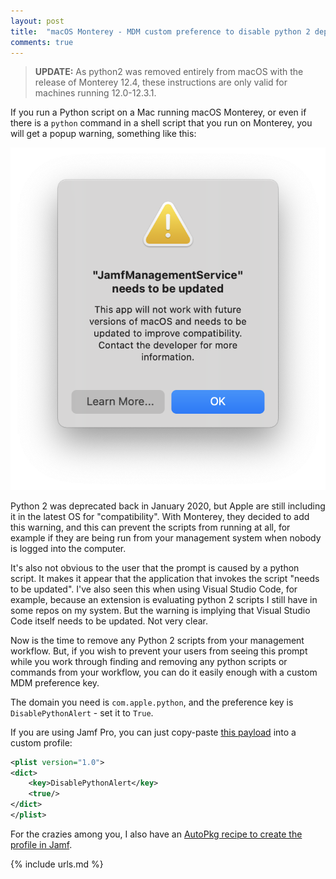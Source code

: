 ```yaml
---
layout: post
title:  "macOS Monterey - MDM custom preference to disable python 2 deprecation popups"
comments: true
---
```


> **UPDATE:** As python2 was removed entirely from macOS with the release of Monterey 12.4, these instructions are only valid for machines running 12.0-12.3.1.

If you run a Python script on a Mac running macOS Monterey, or even if there is a `python` command in a shell script that you run on Monterey, you will get a popup warning, something like this:

![python2 warning](/assets/images/JamfNeedsToBeUpdated.png)

Python 2 was deprecated back in January 2020, but Apple are still including it in the latest OS for "compatibility". With Monterey, they decided to add this warning, and this can prevent the scripts from running at all, for example if they are being run from your management system when nobody is logged into the computer.

It's also not obvious to the user that the prompt is caused by a python script. It makes it appear that the application that invokes the script "needs to be updated". I've also seen this when using Visual Studio Code, for example, because an extension is evaluating python 2 scripts I still have in some repos on my system. But the warning is implying that Visual Studio Code itself needs to be updated. Not very clear.

Now is the time to remove any Python 2 scripts from your management workflow. But, if you wish to prevent your users from seeing this prompt while you work through finding and removing any python scripts or commands from your workflow, you can do it easily enough with a custom MDM preference key.

The domain you need is `com.apple.python`, and the preference key is `DisablePythonAlert` - set it to `True`.

If you are using Jamf Pro, you can just copy-paste [this payload][1] into a custom profile:

```xml
<plist version="1.0">
<dict>
    <key>DisablePythonAlert</key>
    <true/>
</dict>
</plist>
```

For the crazies among you, I also have an [AutoPkg recipe to create the profile in Jamf][2].

[1]: https://github.com/eth-its/autopkg-mac-recipes-yaml/blob/main/Profiles/com.apple.python.plist
[2]: https://github.com/eth-its/autopkg-mac-recipes-yaml/blob/main/Jamf_Profile_Recipes/DisablePython2DeprecationPrompt-profile.jamf.recipe.yaml

{% include urls.md %}
